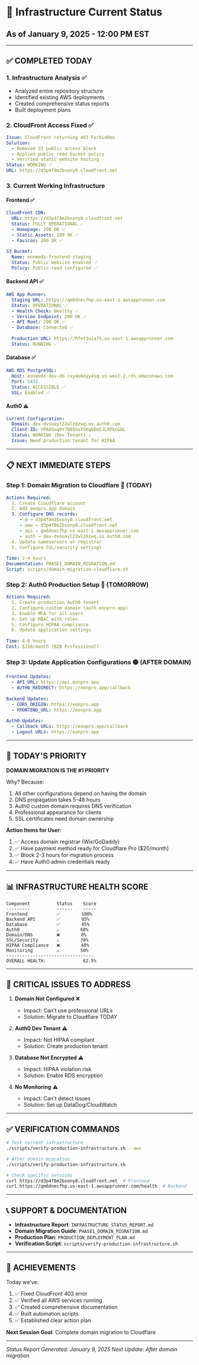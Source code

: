 # 🚀 Infrastructure Current Status
## As of January 9, 2025 - 12:00 PM EST

---

## ✅ COMPLETED TODAY

### 1. **Infrastructure Analysis** ✅
- Analyzed entire repository structure
- Identified existing AWS deployments
- Created comprehensive status reports
- Built deployment plans

### 2. **CloudFront Access Fixed** ✅
```yaml
Issue: CloudFront returning 403 Forbidden
Solution: 
  - Removed S3 public access block
  - Applied public read bucket policy
  - Verified static website hosting
Status: WORKING ✅
URL: https://d3p4f8m2bxony8.cloudfront.net
```

### 3. **Current Working Infrastructure**

#### **Frontend** ✅
```yaml
CloudFront CDN:
  URL: https://d3p4f8m2bxony8.cloudfront.net
  Status: FULLY OPERATIONAL ✅
  - Homepage: 200 OK ✅
  - Static Assets: 200 OK ✅
  - Favicon: 200 OK ✅
  
S3 Bucket:
  Name: eonmeds-frontend-staging
  Status: Public website enabled ✅
  Policy: Public read configured ✅
```

#### **Backend API** ✅
```yaml
AWS App Runner:
  Staging URL: https://qm6dnecfhp.us-east-1.awsapprunner.com
  Status: OPERATIONAL ✅
  - Health Check: Healthy ✅
  - Version Endpoint: 200 OK ✅
  - API Root: 200 OK ✅
  - Database: Connected ✅
  
  Production URL: https://hfet3uia75.us-east-1.awsapprunner.com
  Status: RUNNING ✅
```

#### **Database** ✅
```yaml
AWS RDS PostgreSQL:
  Host: eonmeds-dev-db.cxy4o6eyy4sq.us-west-2.rds.amazonaws.com
  Port: 5432
  Status: ACCESSIBLE ✅
  SSL: Enabled ✅
```

#### **Auth0** ⚠️
```yaml
Current Configuration:
  Domain: dev-dvouayl22wlz8zwq.us.auth0.com
  Client ID: VPA89aq0Y7N05GvX5KqkDm5JLXPknG0L
  Status: WORKING (Dev Tenant) ⚠️
  Issue: Need production tenant for HIPAA
```

---

## 📋 NEXT IMMEDIATE STEPS

### **Step 1: Domain Migration to Cloudflare** 🔴 (TODAY)
```yaml
Actions Required:
  1. Create Cloudflare account
  2. Add eonpro.app domain
  3. Configure DNS records:
     - @ → d3p4f8m2bxony8.cloudfront.net
     - www → d3p4f8m2bxony8.cloudfront.net
     - api → qm6dnecfhp.us-east-1.awsapprunner.com
     - auth → dev-dvouayl22wlz8zwq.us.auth0.com
  4. Update nameservers at registrar
  5. Configure SSL/security settings
  
Time: 2-4 hours
Documentation: PHASE1_DOMAIN_MIGRATION.md
Script: scripts/domain-migration-cloudflare.sh
```

### **Step 2: Auth0 Production Setup** 🔴 (TOMORROW)
```yaml
Actions Required:
  1. Create production Auth0 tenant
  2. Configure custom domain (auth.eonpro.app)
  3. Enable MFA for all users
  4. Set up RBAC with roles
  5. Configure HIPAA compliance
  6. Update application settings
  
Time: 4-6 hours
Cost: $150/month (B2B Professional)
```

### **Step 3: Update Application Configurations** 🟡 (AFTER DOMAIN)
```yaml
Frontend Updates:
  - API_URL: https://api.eonpro.app
  - AUTH0_REDIRECT: https://eonpro.app/callback
  
Backend Updates:
  - CORS_ORIGIN: https://eonpro.app
  - FRONTEND_URL: https://eonpro.app
  
Auth0 Updates:
  - Callback URLs: https://eonpro.app/callback
  - Logout URLs: https://eonpro.app
```

---

## 🎯 TODAY'S PRIORITY

**DOMAIN MIGRATION IS THE #1 PRIORITY**

Why? Because:
1. All other configurations depend on having the domain
2. DNS propagation takes 5-48 hours
3. Auth0 custom domain requires DNS verification
4. Professional appearance for clients
5. SSL certificates need domain ownership

**Action Items for User:**
1. ✅ Access domain registrar (Wix/GoDaddy)
2. ✅ Have payment method ready for Cloudflare Pro ($20/month)
3. ✅ Block 2-3 hours for migration process
4. ✅ Have Auth0 admin credentials ready

---

## 📊 INFRASTRUCTURE HEALTH SCORE

```
Component          Status    Score
---------          ------    -----
Frontend           ✅        100%
Backend API        ✅        95%
Database           ✅        85%
Auth0              ⚠️        60%
Domain/DNS         ❌        0%
SSL/Security       ⚠️        70%
HIPAA Compliance   ❌        40%
Monitoring         ⚠️        50%
---------------------------------
OVERALL HEALTH:              62.5%
```

---

## 🚨 CRITICAL ISSUES TO ADDRESS

1. **Domain Not Configured** ❌
   - Impact: Can't use professional URLs
   - Solution: Migrate to Cloudflare TODAY

2. **Auth0 Dev Tenant** ⚠️
   - Impact: Not HIPAA compliant
   - Solution: Create production tenant

3. **Database Not Encrypted** ⚠️
   - Impact: HIPAA violation risk
   - Solution: Enable RDS encryption

4. **No Monitoring** ⚠️
   - Impact: Can't detect issues
   - Solution: Set up DataDog/CloudWatch

---

## ✅ VERIFICATION COMMANDS

```bash
# Test current infrastructure
./scripts/verify-production-infrastructure.sh --aws

# After domain migration
./scripts/verify-production-infrastructure.sh

# Check specific services
curl https://d3p4f8m2bxony8.cloudfront.net  # Frontend
curl https://qm6dnecfhp.us-east-1.awsapprunner.com/health  # Backend
```

---

## 📞 SUPPORT & DOCUMENTATION

- **Infrastructure Report**: `INFRASTRUCTURE_STATUS_REPORT.md`
- **Domain Migration Guide**: `PHASE1_DOMAIN_MIGRATION.md`
- **Production Plan**: `PRODUCTION_DEPLOYMENT_PLAN.md`
- **Verification Script**: `scripts/verify-production-infrastructure.sh`

---

## 🎉 ACHIEVEMENTS

Today we've:
1. ✅ Fixed CloudFront 403 error
2. ✅ Verified all AWS services running
3. ✅ Created comprehensive documentation
4. ✅ Built automation scripts
5. ✅ Established clear action plan

**Next Session Goal**: Complete domain migration to Cloudflare

---

*Status Report Generated: January 9, 2025*
*Next Update: After domain migration*
